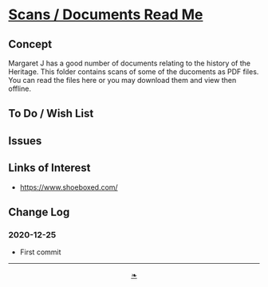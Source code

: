 # [Scans / Documents Read Me]( ./readme.html )

<!--@@@
<div style=height:300px;overflow:hidden;width:100%;resize:both; ><iframe src=https://heretics-sf.github.io/#scans/documents/README.md height=100% width=100% ></iframe></div>
_Scans / Documentse_

### Full Screen: [Scans / Documents]( https://heretics-sf.github.io/#scans/documents/README.md )
@@@-->


## Concept

Margaret J has a good  number of documents relating to the history of the Heritage. This folder contains scans of some of the ducoments as PDF files. You can read the files here or you may download them and view then offline.


## To Do / Wish List


## Issues


## Links of Interest

* https://www.shoeboxed.com/

## Change Log

### 2020-12-25

* First commit

***

<center><a href=javascript:window.scrollTo(0,0); class=aDingbat title="Scroll to top" > ❧ </a></center>

